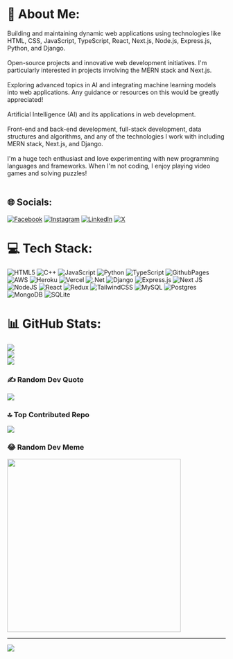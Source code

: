 # 💫 About Me:
Building and maintaining dynamic web applications using technologies like HTML, CSS, JavaScript, TypeScript, React, Next.js, Node.js, Express.js, Python, and Django.<br><br>Open-source projects and innovative web development initiatives. I'm particularly interested in projects involving the MERN stack and Next.js.<br><br>Exploring advanced topics in AI and integrating machine learning models into web applications. Any guidance or resources on this would be greatly appreciated!<br><br>Artificial Intelligence (AI) and its applications in web development.<br><br>Front-end and back-end development, full-stack development, data structures and algorithms, and any of the technologies I work with including MERN stack, Next.js, and Django.<br><br>I'm a huge tech enthusiast and love experimenting with new programming languages and frameworks. When I'm not coding, I enjoy playing video games and solving puzzles!<br><br>


## 🌐 Socials:
[![Facebook](https://img.shields.io/badge/Facebook-%231877F2.svg?logo=Facebook&logoColor=white)](https://facebook.com/hammadabbasoffc) [![Instagram](https://img.shields.io/badge/Instagram-%23E4405F.svg?logo=Instagram&logoColor=white)](https://instagram.com/hammadabbasoffc) [![LinkedIn](https://img.shields.io/badge/LinkedIn-%230077B5.svg?logo=linkedin&logoColor=white)](https://linkedin.com/in/hammadabbasoffc) [![X](https://img.shields.io/badge/X-black.svg?logo=X&logoColor=white)](https://x.com/HammadAbbsoffc) 

# 💻 Tech Stack:
![HTML5](https://img.shields.io/badge/html5-%23E34F26.svg?style=flat&logo=html5&logoColor=white) ![C++](https://img.shields.io/badge/c++-%2300599C.svg?style=flat&logo=c%2B%2B&logoColor=white) ![JavaScript](https://img.shields.io/badge/javascript-%23323330.svg?style=flat&logo=javascript&logoColor=%23F7DF1E) ![Python](https://img.shields.io/badge/python-3670A0?style=flat&logo=python&logoColor=ffdd54) ![TypeScript](https://img.shields.io/badge/typescript-%23007ACC.svg?style=flat&logo=typescript&logoColor=white) ![GithubPages](https://img.shields.io/badge/github%20pages-121013?style=flat&logo=github&logoColor=white) ![AWS](https://img.shields.io/badge/AWS-%23FF9900.svg?style=flat&logo=amazon-aws&logoColor=white) ![Heroku](https://img.shields.io/badge/heroku-%23430098.svg?style=flat&logo=heroku&logoColor=white) ![Vercel](https://img.shields.io/badge/vercel-%23000000.svg?style=flat&logo=vercel&logoColor=white) ![.Net](https://img.shields.io/badge/.NET-5C2D91?style=flat&logo=.net&logoColor=white) ![Django](https://img.shields.io/badge/django-%23092E20.svg?style=flat&logo=django&logoColor=white) ![Express.js](https://img.shields.io/badge/express.js-%23404d59.svg?style=flat&logo=express&logoColor=%2361DAFB) ![Next JS](https://img.shields.io/badge/Next-black?style=flat&logo=next.js&logoColor=white) ![NodeJS](https://img.shields.io/badge/node.js-6DA55F?style=flat&logo=node.js&logoColor=white) ![React](https://img.shields.io/badge/react-%2320232a.svg?style=flat&logo=react&logoColor=%2361DAFB) ![Redux](https://img.shields.io/badge/redux-%23593d88.svg?style=flat&logo=redux&logoColor=white) ![TailwindCSS](https://img.shields.io/badge/tailwindcss-%2338B2AC.svg?style=flat&logo=tailwind-css&logoColor=white) ![MySQL](https://img.shields.io/badge/mysql-4479A1.svg?style=flat&logo=mysql&logoColor=white) ![Postgres](https://img.shields.io/badge/postgres-%23316192.svg?style=flat&logo=postgresql&logoColor=white) ![MongoDB](https://img.shields.io/badge/MongoDB-%234ea94b.svg?style=flat&logo=mongodb&logoColor=white) ![SQLite](https://img.shields.io/badge/sqlite-%2307405e.svg?style=flat&logo=sqlite&logoColor=white)
# 📊 GitHub Stats:
![](https://github-readme-stats.vercel.app/api?username=Hammadabbasoffc&theme=dark&hide_border=false&include_all_commits=true&count_private=true)<br/>
![](https://github-readme-streak-stats.herokuapp.com/?user=Hammadabbasoffc&theme=dark&hide_border=false)<br/>
![](https://github-readme-stats.vercel.app/api/top-langs/?username=Hammadabbasoffc&theme=dark&hide_border=false&include_all_commits=true&count_private=true&layout=compact)

### ✍️ Random Dev Quote
![](https://quotes-github-readme.vercel.app/api?type=horizontal&theme=radical)

### 🔝 Top Contributed Repo
![](https://github-contributor-stats.vercel.app/api?username=Hammadabbasoffc&limit=5&theme=dark&combine_all_yearly_contributions=true)

### 😂 Random Dev Meme
<img src='https://memer-new.vercel.app/' style="height: 400px;"/>

---
[![](https://visitcount.itsvg.in/api?id=Hammadabbasoffc&icon=0&color=0)](https://visitcount.itsvg.in)

<!-- Proudly created with GPRM ( https://gprm.itsvg.in ) -->
